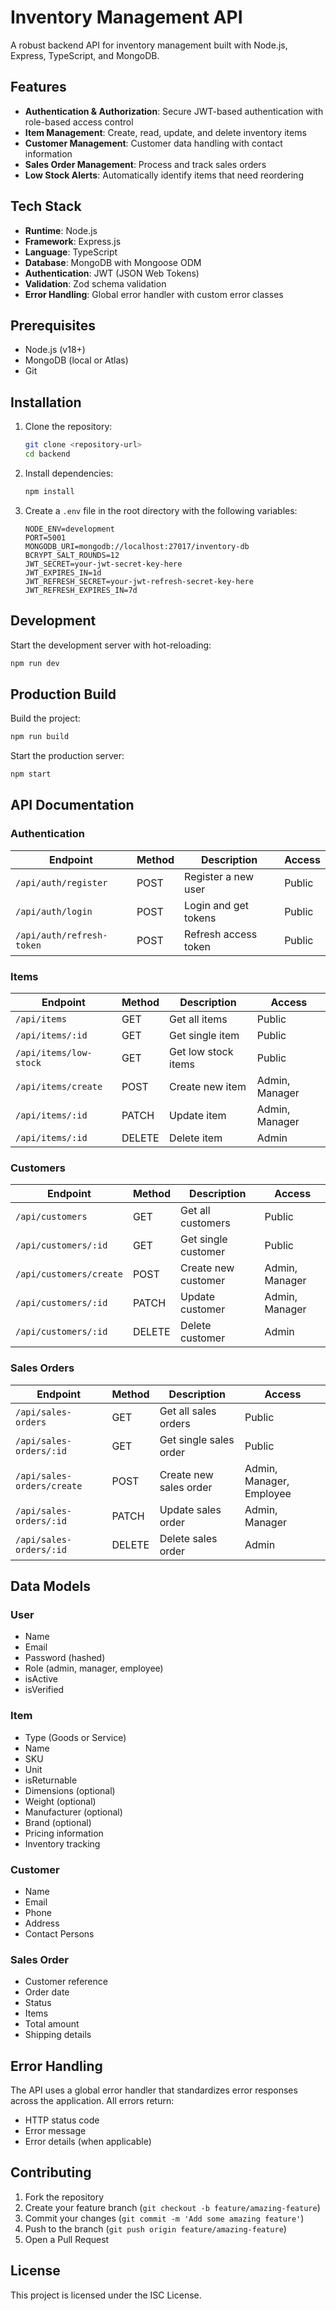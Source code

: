 # Inventory Management API

A robust backend API for inventory management built with Node.js, Express, TypeScript, and MongoDB.

## Features

- **Authentication & Authorization**: Secure JWT-based authentication with role-based access control
- **Item Management**: Create, read, update, and delete inventory items
- **Customer Management**: Customer data handling with contact information
- **Sales Order Management**: Process and track sales orders
- **Low Stock Alerts**: Automatically identify items that need reordering

## Tech Stack

- **Runtime**: Node.js
- **Framework**: Express.js
- **Language**: TypeScript
- **Database**: MongoDB with Mongoose ODM
- **Authentication**: JWT (JSON Web Tokens)
- **Validation**: Zod schema validation
- **Error Handling**: Global error handler with custom error classes

## Prerequisites

- Node.js (v18+)
- MongoDB (local or Atlas)
- Git

## Installation

1. Clone the repository:

   ```bash
   git clone <repository-url>
   cd backend
   ```

2. Install dependencies:

   ```bash
   npm install
   ```

3. Create a `.env` file in the root directory with the following variables:
   ```
   NODE_ENV=development
   PORT=5001
   MONGODB_URI=mongodb://localhost:27017/inventory-db
   BCRYPT_SALT_ROUNDS=12
   JWT_SECRET=your-jwt-secret-key-here
   JWT_EXPIRES_IN=1d
   JWT_REFRESH_SECRET=your-jwt-refresh-secret-key-here
   JWT_REFRESH_EXPIRES_IN=7d
   ```

## Development

Start the development server with hot-reloading:

```bash
npm run dev
```

## Production Build

Build the project:

```bash
npm run build
```

Start the production server:

```bash
npm start
```

## API Documentation

### Authentication

| Endpoint                  | Method | Description          | Access |
| ------------------------- | ------ | -------------------- | ------ |
| `/api/auth/register`      | POST   | Register a new user  | Public |
| `/api/auth/login`         | POST   | Login and get tokens | Public |
| `/api/auth/refresh-token` | POST   | Refresh access token | Public |

### Items

| Endpoint               | Method | Description         | Access         |
| ---------------------- | ------ | ------------------- | -------------- |
| `/api/items`           | GET    | Get all items       | Public         |
| `/api/items/:id`       | GET    | Get single item     | Public         |
| `/api/items/low-stock` | GET    | Get low stock items | Public         |
| `/api/items/create`    | POST   | Create new item     | Admin, Manager |
| `/api/items/:id`       | PATCH  | Update item         | Admin, Manager |
| `/api/items/:id`       | DELETE | Delete item         | Admin          |

### Customers

| Endpoint                | Method | Description         | Access         |
| ----------------------- | ------ | ------------------- | -------------- |
| `/api/customers`        | GET    | Get all customers   | Public         |
| `/api/customers/:id`    | GET    | Get single customer | Public         |
| `/api/customers/create` | POST   | Create new customer | Admin, Manager |
| `/api/customers/:id`    | PATCH  | Update customer     | Admin, Manager |
| `/api/customers/:id`    | DELETE | Delete customer     | Admin          |

### Sales Orders

| Endpoint                   | Method | Description            | Access                   |
| -------------------------- | ------ | ---------------------- | ------------------------ |
| `/api/sales-orders`        | GET    | Get all sales orders   | Public                   |
| `/api/sales-orders/:id`    | GET    | Get single sales order | Public                   |
| `/api/sales-orders/create` | POST   | Create new sales order | Admin, Manager, Employee |
| `/api/sales-orders/:id`    | PATCH  | Update sales order     | Admin, Manager           |
| `/api/sales-orders/:id`    | DELETE | Delete sales order     | Admin                    |

## Data Models

### User

- Name
- Email
- Password (hashed)
- Role (admin, manager, employee)
- isActive
- isVerified

### Item

- Type (Goods or Service)
- Name
- SKU
- Unit
- isReturnable
- Dimensions (optional)
- Weight (optional)
- Manufacturer (optional)
- Brand (optional)
- Pricing information
- Inventory tracking

### Customer

- Name
- Email
- Phone
- Address
- Contact Persons

### Sales Order

- Customer reference
- Order date
- Status
- Items
- Total amount
- Shipping details

## Error Handling

The API uses a global error handler that standardizes error responses across the application. All errors return:

- HTTP status code
- Error message
- Error details (when applicable)

## Contributing

1. Fork the repository
2. Create your feature branch (`git checkout -b feature/amazing-feature`)
3. Commit your changes (`git commit -m 'Add some amazing feature'`)
4. Push to the branch (`git push origin feature/amazing-feature`)
5. Open a Pull Request

## License

This project is licensed under the ISC License.

